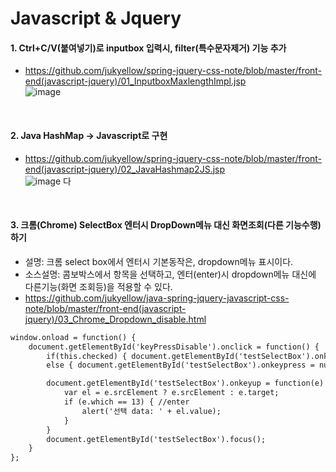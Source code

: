 # Javascript & Jquery

#### 1. Ctrl+C/V(붙여넣기)로 inputbox 입력시, filter(특수문자제거) 기능 추가  
- https://github.com/jukyellow/spring-jquery-css-note/blob/master/front-end(javascript-jquery)/01_InputboxMaxlengthImpl.jsp  
![image](https://user-images.githubusercontent.com/45334819/58353545-b43d4d80-7ea9-11e9-8d08-7df9c44269fc.png)  
<br>

#### 2. Java HashMap -> Javascript로 구현  
- https://github.com/jukyellow/spring-jquery-css-note/blob/master/front-end(javascript-jquery)/02_JavaHashmap2JS.jsp  
![image](https://user-images.githubusercontent.com/45334819/58353554-b8696b00-7ea9-11e9-831f-a4ca8fa94bd4.png)   다
<br>

#### 3. 크롬(Chrome) SelectBox 엔터시 DropDown메뉴 대신 화면조회(다른 기능수행) 하기
- 설명: 크롬 select box에서 엔터시 기본동작은, dropdown메뉴 표시이다.
- 소스설명: 콤보박스에서 항목을 선택하고, 엔터(enter)시 dropdown메뉴 대신에 다른기능(화면 조회등)을 적용할 수 있다.
- https://github.com/jukyellow/java-spring-jquery-javascript-css-note/blob/master/front-end(javascript-jquery)/03_Chrome_Dropdown_disable.html
``` html  
window.onload = function() {
    document.getElementById('keyPressDisable').onclick = function() {
        if(this.checked) { document.getElementById('testSelectBox').onkeypress = false; }  
        else { document.getElementById('testSelectBox').onkeypress = null; }  

        document.getElementById('testSelectBox').onkeyup = function(e) {
            var el = e.srcElement ? e.srcElement : e.target;
            if (e.which == 13) { //enter
                alert('선택 data: ' + el.value);
            }
        }
        document.getElementById('testSelectBox').focus();
    }
};  
```  


